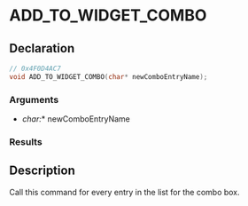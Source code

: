 # ADD_TO_WIDGET_COMBO

## Declaration
```cpp
// 0x4F0D4AC7
void ADD_TO_WIDGET_COMBO(char* newComboEntryName);
```

### Arguments
- **char*:** newComboEntryName

### Results

## Description
Call this command for every entry in the list for the combo box.